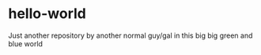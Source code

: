 # hello-world
Just another repository by another normal guy/gal in this big big green and blue world
